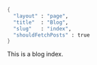 ```meta
{
  "layout" : "page",
  "title"  : "Blog",
  "slug"   : "index",
  "shouldFetchPosts" : true
}
```

This is a blog index.